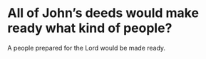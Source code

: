 # All of John’s deeds would make ready what kind of people?

A people prepared for the Lord would be made ready.
